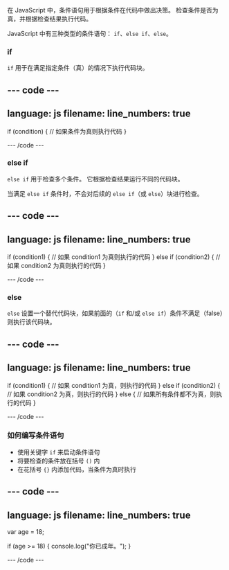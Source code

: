 在 JavaScript 中，条件语句用于根据条件在代码中做出决策。 检查条件是否为真，并根据检查结果执行代码。

JavaScript 中有三种类型的条件语句：
`if`、`else if`、`else`。

### if

`if` 用于在满足指定条件（真）的情况下执行代码块。

--- code ---
---
language: js
filename: 
line_numbers: true
---
if (condition) {
  // 如果条件为真则执行代码
}

--- /code ---

### else if

`else if` 用于检查多个条件。 它根据检查结果运行不同的代码块。

当满足 `else if` 条件时，不会对后续的 `else if`（或 `else`）块进行检查。

--- code ---
---
language: js
filename: 
line_numbers: true
---

if (condition1) {
  // 如果 condition1 为真则执行的代码
} else if (condition2) {
  // 如果 condition2 为真则执行的代码
}

--- /code ---

### else

`else` 设置一个替代代码块，如果前面的（`if` 和/或 `else if`）条件不满足（false）则执行该代码块。

--- code ---
---
language: js
filename: 
line_numbers: true
---

if (condition1) {
  // 如果 condition1 为真，则执行的代码
} else if (condition2) {
  // 如果 condition2 为真，则执行的代码
} else {
  // 如果所有条件都不为真，则执行的代码
}

--- /code ---

### 如何编写条件语句

- 使用关键字 `if` 来启动条件语句
- 将要检查的条件放在括号 `()` 内
- 在花括号 `{}` 内添加代码，当条件为真时执行

--- code ---
---
language: js
filename: 
line_numbers: true
---

var age = 18;

if (age >= 18) {
  console.log("你已成年。");
}

--- /code ---


